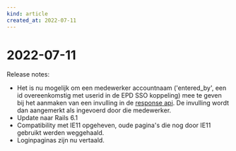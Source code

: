 ```yaml
---
kind: article
created_at: 2022-07-11
---
```


# 2022-07-11

Release notes:

* Het is nu mogelijk om een medewerker accountnaam ('entered_by', een id overeenkomstig met userid in de EPD SSO koppeling) mee te geven bij het aanmaken van een invulling in de [response api](https://docs.roqua.net/en/developer/rom/dossier/responses/). De invulling wordt dan aangemerkt als ingevoerd door die medewerker.
* Update naar Rails 6.1
* Compatibility met IE11 opgeheven, oude pagina's die nog door IE11 gebruikt werden weggehaald.
* Loginpaginas zijn nu vertaald.
